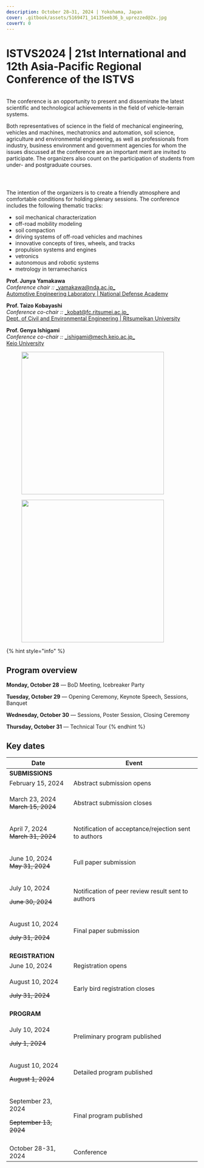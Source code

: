 ```yaml
---
description: October 28–31, 2024 | Yokohama, Japan
cover: .gitbook/assets/5169471_14135eeb36_b_uprezzed@2x.jpg
coverY: 0
---
```


# ISTVS2024 | 21st International and 12th Asia-Pacific Regional Conference of the ISTVS

<figure><img src=".gitbook/assets/mount-fuji-1225931_1920.jpg" alt=""><figcaption></figcaption></figure>

The conference is an opportunity to present and disseminate the latest scientific and technological achievements in the field of vehicle-terrain systems.

Both representatives of science in the field of mechanical engineering, vehicles and machines, mechatronics and automation, soil science, agriculture and environmental engineering, as well as professionals from industry, business environment and government agencies for whom the issues discussed at the conference are an important merit are invited to participate. The organizers also count on the participation of students from under- and postgraduate courses.

<div>

<figure><img src=".gitbook/assets/4WD_test.jpg" alt=""><figcaption></figcaption></figure>

 

<figure><img src=".gitbook/assets/road_roller.jpg" alt=""><figcaption></figcaption></figure>

 

<figure><img src=".gitbook/assets/crawler_drone.jpg" alt=""><figcaption></figcaption></figure>

</div>

The intention of the organizers is to create a friendly atmosphere and comfortable conditions for holding plenary sessions. The conference includes the following thematic tracks:

* soil mechanical characterization
* off-road mobility modeling
* soil compaction
* driving systems of off-road vehicles and machines
* innovative concepts of tires, wheels, and tracks
* propulsion systems and engines
* vetronics
* autonomous and robotic systems
* metrology in terramechanics

**Prof. Junya Yamakawa**\
_Conference chair ::_ [_yamakawa@nda.ac.jp_](mailto:yamakawa@nda.ac.jp)\
[Automotive Engineering Laboratory | National Defense Academy](http://www.nda.ac.jp/cc/mech/en/automotive-engineering.html#faculty)

**Prof. Taizo Kobayashi**\
_Conference co-chair ::_ [_kobat@fc.ritsumei.ac.jp_](mailto:kobat@fc.ritsumei.ac.jp)\
[Dept. of Civil and Environmental Engineering | Ritsumeikan University](https://en.ritsumei.ac.jp/gsse/academics/researchers/article.html/?id=86)

**Prof. Genya Ishigami**\
_Conference co-chair ::_ [_ishigami@mech.keio.ac.jp_](mailto:ishigami@mech.keio.ac.jp)\
[Keio University](http://www.srg.mech.keio.ac.jp)

<div>

<figure><img src=".gitbook/assets/excavator.jpeg" alt="" width="375"><figcaption></figcaption></figure>

 

<figure><img src=".gitbook/assets/wheel_test.jpg" alt="" width="375"><figcaption></figcaption></figure>

</div>



{% hint style="info" %}
## Program overview

**Monday, October 28** — BoD Meeting, Icebreaker Party&#x20;

**Tuesday, October 29** — Opening Ceremony, Keynote Speech, Sessions, Banquet&#x20;

**Wednesday, October 30** — Sessions, Poster Session, Closing Ceremony&#x20;

**Thursday, October 31** — Technical Tour
{% endhint %}

## Key dates

| Date                                                          | Event                                                |
| ------------------------------------------------------------- | ---------------------------------------------------- |
| **SUBMISSIONS**                                               |                                                      |
| February 15, 2024                                             | Abstract submission opens                            |
| <p>March 23, 2024<br><del>March 15, 2024</del></p>            | Abstract submission closes                           |
| <p>April 7, 2024<br><del>March 31, 2024</del></p>             | Notification of acceptance/rejection sent to authors |
| <p>June 10, 2024<br><del>May 31, 2024</del></p>               | Full paper submission                                |
| <p>July 10, 2024</p><p><del>June 30, 2024</del></p>           | Notification of peer review result sent to authors   |
| <p>August 10, 2024</p><p><del>July 31, 2024</del></p>         | Final paper submission                               |
|                                                               |                                                      |
| **REGISTRATION**                                              |                                                      |
| June 10, 2024                                                 | Registration opens                                   |
| <p>August 10, 2024</p><p><del>July 31, 2024</del></p>         | Early bird registration closes                       |
|                                                               |                                                      |
| **PROGRAM**                                                   |                                                      |
| <p>July 10, 2024</p><p><del>July 1, 2024</del></p>            | Preliminary program published                        |
| <p>August 10, 2024</p><p><del>August 1, 2024</del></p>        | Detailed program published                           |
| <p>September 23, 2024</p><p><del>September 13, 2024</del></p> | Final program published                              |
|                                                               |                                                      |
| October 28-31, 2024                                           | Conference                                           |



<figure><img src=".gitbook/assets/rover.jpg" alt=""><figcaption></figcaption></figure>

<figure><img src=".gitbook/assets/HdXLhbPIFOCdy3rokbWAYQDizPu0JVHE.jpeg" alt=""><figcaption></figcaption></figure>

<figure><img src=".gitbook/assets/2024 YOKOHAMA - Twitter - CORRECT.png" alt=""><figcaption></figcaption></figure>
